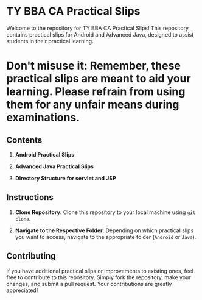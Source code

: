 # TY BBA CA Practical Slips

Welcome to the repository for TY BBA CA Practical Slips! This repository contains practical slips for Android and Advanced Java, designed to assist students in their practical learning.

# **Don't misuse it**: Remember, these practical slips are meant to aid your learning. Please refrain from using them for any unfair means during examinations.

## Contents

1. **Android Practical Slips**
    
2. **Advanced Java Practical Slips**

2. **Directory Structure for servlet and JSP**
    

## Instructions

1. **Clone Repository**: Clone this repository to your local machine using `git clone`.

2. **Navigate to the Respective Folder**: Depending on which practical slips you want to access, navigate to the appropriate folder (`Android` or `Java`).


## Contributing

If you have additional practical slips or improvements to existing ones, feel free to contribute to this repository. Simply fork the repository, make your changes, and submit a pull request. Your contributions are greatly appreciated!




